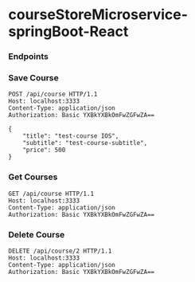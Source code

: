 # courseStoreMicroservice-springBoot-React

### Endpoints

### Save Course
```
POST /api/course HTTP/1.1
Host: localhost:3333
Content-Type: application/json
Authorization: Basic YXBkYXBkOmFwZGFwZA==

{
    "title": "test-course IOS",
    "subtitle": "test-course-subtitle",
    "price": 500
}
```

### Get Courses

```
GET /api/course HTTP/1.1
Host: localhost:3333
Content-Type: application/json
Authorization: Basic YXBkYXBkOmFwZGFwZA==
```

### Delete Course

```
DELETE /api/course/2 HTTP/1.1
Host: localhost:3333
Content-Type: application/json
Authorization: Basic YXBkYXBkOmFwZGFwZA==
```